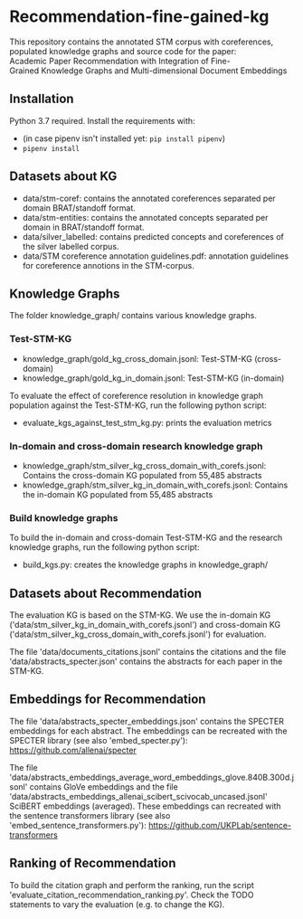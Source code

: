 # Recommendation-fine-gained-kg
This repository contains the annotated STM corpus with coreferences, populated knowledge graphs and source code for the paper:
Academic Paper Recommendation with Integration of Fine-Grained Knowledge Graphs and Multi-dimensional Document Embeddings

## Installation
Python 3.7 required. Install the requirements with:
- (in case pipenv isn't installed yet: `pip install pipenv`)
- `pipenv install`
  
## Datasets about KG

- data/stm-coref: contains the annotated coreferences separated per domain BRAT/standoff format.
- data/stm-entities: contains the annotated concepts separated per domain in BRAT/standoff format.
- data/silver_labelled: contains predicted concepts and coreferences of the silver labelled corpus.
- data/STM coreference annotation guidelines.pdf: annotation guidelines for coreference annotions in the STM-corpus.
  
## Knowledge Graphs
The folder knowledge_graph/ contains various knowledge graphs.

### Test-STM-KG
- knowledge_graph/gold_kg_cross_domain.jsonl: Test-STM-KG (cross-domain)
- knowledge_graph/gold_kg_in_domain.jsonl: Test-STM-KG (in-domain)
  
To evaluate the effect of coreference resolution in knowledge graph population against the Test-STM-KG, run the following python script:
- evaluate_kgs_against_test_stm_kg.py: prints the evaluation metrics
  
### In-domain and cross-domain research knowledge graph 
- knowledge_graph/stm_silver_kg_cross_domain_with_corefs.jsonl: Contains the cross-domain KG populated from 55,485 abstracts
- knowledge_graph/stm_silver_kg_in_domain_with_corefs.jsonl: Contains the in-domain KG populated from 55,485 abstracts
  
### Build knowledge graphs
To build the in-domain and cross-domain Test-STM-KG and the research knowledge graphs, run the following python script:
- build_kgs.py: creates the knowledge graphs in knowledge_graph/

## Datasets about Recommendation
The evaluation KG is based on the STM-KG.
We use the in-domain KG ('data/stm_silver_kg_in_domain_with_corefs.jsonl') and cross-domain KG ('data/stm_silver_kg_cross_domain_with_corefs.jsonl') for evaluation. 

The file 'data/documents_citations.jsonl' contains the citations and the file 'data/abstracts_specter.json' contains the abstracts for each paper in the STM-KG.
## Embeddings for Recommendation
The file 'data/abstracts_specter_embeddings.json' contains the SPECTER embeddings for each abstract. 
The embeddings can be recreated with the SPECTER library (see also 'embed_specter.py'): https://github.com/allenai/specter

The file 'data/abstracts_embeddings_average_word_embeddings_glove.840B.300d.jsonl' contains GloVe embeddings and the file 'data/abstracts_embeddings_allenai_scibert_scivocab_uncased.jsonl' SciBERT embeddings (averaged).
These embeddings can recreated with the sentence transformers library (see also 'embed_sentence_transformers.py'): https://github.com/UKPLab/sentence-transformers  

## Ranking of Recommendation
To build the citation graph and perform the ranking, run the script 'evaluate_citation_recommendation_ranking.py'.
Check the TODO statements to vary the evaluation (e.g. to change the KG).
